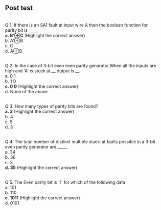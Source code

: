 ## Post test

<br>
Q 1. If there is an SA1 fault at input wire A then the boolean function for parity bit is _____ <br>
<b>a. B'⊕C</b>  (Highlight the correct answer)</br>
b. A'⊕B<br>
c. C</br>
d.  A⊕B<br><br>

Q 2. In the case of 3-bit even even parity generator,When all the inputs are high and 'A' is stuck at __ output is __ <br>
a. 0 1</br>
b. 1 0<br>
<b>c. 0 0</b>  (Highlight the correct answer)</br>
d.  None of the above<br><br>

Q 3. How many types of parity bits are found? <br>
<b>a. 2</b>  (Highlight the correct answer)</br>
b. 4<br>
c. 5</br>
d.  3<br><br>

Q 4. The total number of distinct multiple stuck-at faults possible in a 3-bit even parity generator are _____ <br>
a. 34</br>
b. 36<br>
c. 3</br>
<b>d.  35</b>  (Highlight the correct answer)<br><br>

Q 5. The Even parity bit is '1' for which of the following data <br>
a. 101</br>
b. 110<br>
<b>c. 1011</b>  (Highlight the correct answer)</br>
d.  0101<br><br>

